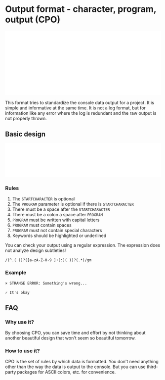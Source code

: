 # Output format - character, program, output (CPO)

<p align="center">
  <img alt="Example" src="./assets/example.svg"/>
</p>

This format tries to standardize the console data output for a project. It is simple and informative at the same time. It is not a log format, but for information like any error where the log is redundant and the raw output is not properly thrown.

## Basic design

<p align="center">
  <img alt="Example" src="./assets/design.svg"/>
</p>

### Rules

1. The `STARTCHARACTER` is optional
2. The `PROGRAM` parameter is optional if there is `STARTCHARACTER`
3. There must be a space after the `STARTCHARACTER`
4. There must be a colon a space after `PROGRAM`
5. `PROGRAM` must be written with capital letters
6. `PROGRAM` must contain spaces
7. `PROGRAM` must not contain special characters
8. Keywords should be highlighted or underlined

You can check your output using a regular expression.
The expression does not analyze design subtleties!

```regexp
/(^.( ))?([a-zA-Z-0-9 ]+(:)( ))?(.*)/gm
```

### Example

```
× STRANGE ERROR: Something's wrong...
```

```
✓ It's okay
```

## FAQ

### Why use it?

By choosing CPO, you can save time and effort by not thinking about another beautiful design that won't seem so beautiful tomorrow.

### How to use it?

CPO is the set of rules by which data is formatted. You don't need anything other
than the way the data is output to the console. But you can use third-party
packages for ASCII colors, etc. for convenience.
